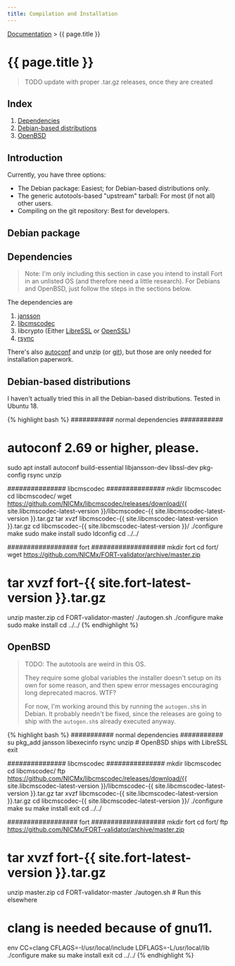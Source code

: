 ```yaml
---
title: Compilation and Installation
---
```


[Documentation](index.html) > {{ page.title }}

# {{ page.title }}

> TODO update with proper .tar.gz releases, once they are created

## Index

1. [Dependencies](#dependencies)
2. [Debian-based distributions](#debian-based-distributions)
3. [OpenBSD](#openbsd)

## Introduction

Currently, you have three options:

- The Debian package: Easiest; for Debian-based distributions only.
- The generic autotools-based "upstream" tarball: For most (if not all) other users.
- Compiling on the git repository: Best for developers.

## Debian package



## Dependencies

> Note: I'm only including this section in case you intend to install Fort in an unlisted OS (and therefore need a little research). For Debians and OpenBSD, just follow the steps in the sections below.

The dependencies are

1. [jansson](http://www.digip.org/jansson/)
2. [libcmscodec](https://github.com/NICMx/libcmscodec)
3. libcrypto (Either [LibreSSL](http://www.libressl.org/) or [OpenSSL](https://www.openssl.org/))
4. [rsync](http://rsync.samba.org/)

There's also [autoconf](https://www.gnu.org/software/autoconf/) and unzip (or [git](https://git-scm.com/)), but those are only needed for installation paperwork.

## Debian-based distributions

I haven't actually tried this in all the Debian-based distributions. Tested in Ubuntu 18.

{% highlight bash %}
########### normal dependencies ###########
# autoconf 2.69 or higher, please.
sudo apt install autoconf build-essential libjansson-dev libssl-dev pkg-config rsync unzip

############### libcmscodec ###############
mkdir libcmscodec
cd libcmscodec/
wget https://github.com/NICMx/libcmscodec/releases/download/{{ site.libcmscodec-latest-version }}/libcmscodec-{{ site.libcmscodec-latest-version }}.tar.gz
tar xvzf libcmscodec-{{ site.libcmscodec-latest-version }}.tar.gz
cd libcmscodec-{{ site.libcmscodec-latest-version }}/
./configure
make
sudo make install
sudo ldconfig
cd ../../

################## fort ###################
mkdir fort
cd fort/
wget https://github.com/NICMx/FORT-validator/archive/master.zip
# tar xvzf fort-{{ site.fort-latest-version }}.tar.gz
unzip master.zip
cd FORT-validator-master/
./autogen.sh
./configure
make
sudo make install
cd ../../
{% endhighlight %}

## OpenBSD

> TODO: The autotools are weird in this OS.
> 
> They require some global variables the installer doesn't setup on its own for some reason, and then spew error messages encouraging long deprecated macros. WTF?
> 
> For now, I'm working around this by running the `autogen.sh`s in Debian. It probably needn't be fixed, since the releases are going to ship with the `autogen.sh`s already executed anyway.

{% highlight bash %}
########### normal dependencies ###########
su
pkg_add jansson libexecinfo rsync unzip # OpenBSD ships with LibreSSL
exit

############### libcmscodec ###############
mkdir libcmscodec
cd libcmscodec/
ftp https://github.com/NICMx/libcmscodec/releases/download/{{ site.libcmscodec-latest-version }}/libcmscodec-{{ site.libcmscodec-latest-version }}.tar.gz
tar xvzf libcmscodec-{{ site.libcmscodec-latest-version }}.tar.gz
cd libcmscodec-{{ site.libcmscodec-latest-version }}/
./configure
make
su
make install
exit
cd ../../

################## fort ###################
mkdir fort
cd fort/
ftp https://github.com/NICMx/FORT-validator/archive/master.zip
# tar xvzf fort-{{ site.fort-latest-version }}.tar.gz
unzip master.zip
cd FORT-validator-master
./autogen.sh # Run this elsewhere
# clang is needed because of gnu11.
env CC=clang CFLAGS=-I/usr/local/include LDFLAGS=-L/usr/local/lib ./configure
make
su
make install
exit
cd ../../
{% endhighlight %}
